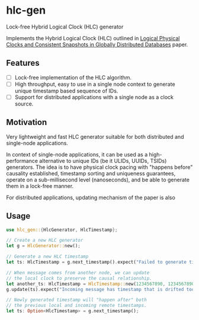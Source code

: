 # hlc-gen

Lock-free Hybrid Logical Clock (HLC) generator

Implements the Hybrid Logical Clock (HLC) outlined in
[Logical Physical Clocks and Consistent Snapshots in Globally Distributed Databases](http://www.cse.buffalo.edu/tech-reports/2014-04.pdf)
paper.

## Features

- [ ] Lock-free implementation of the HLC algorithm.
- [ ] High throughput, easy to use in a single node context to generate unique timestamp based
  sequence of IDs.
- [ ] Support for distributed applications with a single node as a clock source.

## Motivation

Very lightweight and fast HLC generator suitable for both distributed and single-node applications.

In context of single-node applications, it can be used as a high-performance alternative to unique
IDs (be it ULIDs, UUIDs, TSIDs) generators. The idea is to have physical clock pacing with "happens
before" causality established, timestamp sorting and uniqueness guarantees, operate on a
sub-millisecond level (nanoseconds), and be able to generate them in a lock-free manner.

For distributed applications, updating mechanism of the paper is also

## Usage

``` rust
use hlc_gen::{HlcGenerator, HlcTimestamp};

// Create a new HLC generator
let g = HlcGenerator::new();

// Generate a new HLC timestamp
let ts: HlcTimestamp = g.next_timestamp().expect("Failed to generate timestamp");

// When message comes from another node, we can update
// the local clock to preserve the causal relationship.
let another_ts: HlcTimestamp = HlcTimestamp::new(1234567890, 1234567890);
g.update(ts).expect("Incoming message has timestamp that is drifted too far");

// Newly generated timestamp will "happen after" both
// the previous local and incoming remote timestamps.
let ts: Option<HlcTimestamp> = g.next_timestamp();

```
